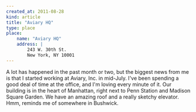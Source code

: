 ```yaml
---
created_at: 2011-08-28
kind: article
title: "Aviary HQ"
type: place
place:
    name: "Aviary HQ"
    address: |
        243 W. 30th St.
        New York, NY 10001
---
```


A lot has happened in the past month or two, but the biggest news from me is that I started working at Aviary, Inc. in mid-July. I've been spending a good deal of time at the office, and I'm loving every minute of it. Our building is in the heart of Manhattan, right next to Penn Station and Madison Square Garden. We have an amazing roof and a really sketchy elevator. Hmm, reminds me of somewhere in Bushwick.
